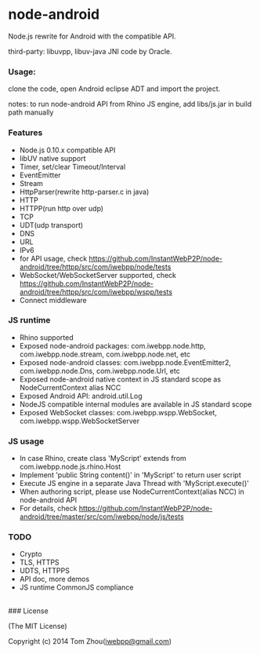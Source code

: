 node-android
===============

Node.js rewrite for Android with the compatible API.



third-party: libuvpp, libuv-java JNI code by Oracle.


### Usage:

  clone the code, open Android eclipse ADT and import the project.
  
  notes: to run node-android API from Rhino JS engine, add libs/js.jar in build path manually


### Features

* Node.js 0.10.x compatible API
* libUV native support
* Timer, set/clear Timeout/Interval
* EventEmitter
* Stream
* HttpParser(rewrite http-parser.c in java)
* HTTP
* HTTPP(run http over udp)
* TCP
* UDT(udp transport)
* DNS
* URL
* IPv6
* for API usage, check https://github.com/InstantWebP2P/node-android/tree/httpp/src/com/iwebpp/node/tests
* WebSocket/WebSocketServer supported, check https://github.com/InstantWebP2P/node-android/tree/httpp/src/com/iwebpp/wspp/tests
* Connect middleware


### JS runtime

* Rhino supported
* Exposed node-android packages: com.iwebpp.node.http, com.iwebpp.node.stream, com.iwebpp.node.net, etc
* Exposed node-android classes: com.iwebpp.node.EventEmitter2, com.iwebpp.node.Dns, com.iwebpp.node.Url, etc
* Exposed node-android native context in JS standard scope as NodeCurrentContext alias NCC
* Exposed Android API: android.util.Log
* NodeJS compatible internal modules are available in JS standard scope
* Exposed WebSocket classes: com.iwebpp.wspp.WebSocket, com.iwebpp.wspp.WebSocketServer

### JS usage

* In case Rhino, create class 'MyScript' extends from com.iwebpp.node.js.rhino.Host
* Implement 'public String content()' in 'MyScript' to return user script
* Execute JS engine in a separate Java Thread with 'MyScript.execute()'
* When authoring script, please use NodeCurrentContext(alias NCC) in node-android API
* For details, check https://github.com/InstantWebP2P/node-android/tree/master/src/com/iwebpp/node/js/tests


### TODO

* Crypto
* TLS, HTTPS
* UDTS, HTTPPS
* API doc, more demos
* JS runtime CommonJS compliance


<br/>
### License

(The MIT License)

Copyright (c) 2014 Tom Zhou(iwebpp@gmail.com)
